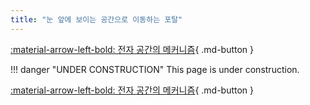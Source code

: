 ```yaml
---
title: "눈 앞에 보이는 공간으로 이동하는 포탈"
---
```


[:material-arrow-left-bold: 전자 공간의 메커니즘](./index.md){ .md-button }

!!! danger "UNDER CONSTRUCTION"
    This page is under construction.

[:material-arrow-left-bold: 전자 공간의 메커니즘](./index.md){ .md-button }
